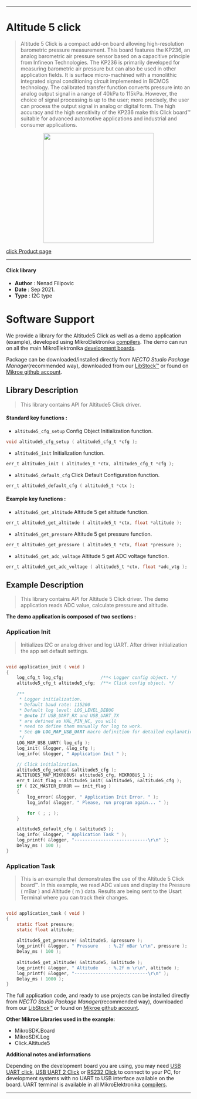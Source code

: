 
---
# Altitude 5 click

> Altitude 5 Click is a compact add-on board allowing high-resolution barometric pressure measurement. This board features the KP236, an analog barometric air pressure sensor based on a capacitive principle from Infineon Technologies. The KP236 is primarily developed for measuring barometric air pressure but can also be used in other application fields. It is surface micro-machined with a monolithic integrated signal conditioning circuit implemented in BiCMOS technology. The calibrated transfer function converts pressure into an analog output signal in a range of 40kPa to 115kPa. However, the choice of signal processing is up to the user; more precisely, the user can process the output signal in analog or digital form. The high accuracy and the high sensitivity of the KP236 make this Click board™ suitable for advanced automotive applications and industrial and consumer applications.

<p align="center">
  <img src="https://download.mikroe.com/images/click_for_ide/altitude5_click.png" height=300px>
</p>

[click Product page](https://www.mikroe.com/altitude-5-click)

---


#### Click library

- **Author**        : Nenad Filipovic
- **Date**          : Sep 2021.
- **Type**          : I2C type


# Software Support

We provide a library for the Altitude5 Click
as well as a demo application (example), developed using MikroElektronika
[compilers](https://www.mikroe.com/necto-studio).
The demo can run on all the main MikroElektronika [development boards](https://www.mikroe.com/development-boards).

Package can be downloaded/installed directly from *NECTO Studio Package Manager*(recommended way), downloaded from our [LibStock&trade;](https://libstock.mikroe.com) or found on [Mikroe github account](https://github.com/MikroElektronika/mikrosdk_click_v2/tree/master/clicks).

## Library Description

> This library contains API for Altitude5 Click driver.

#### Standard key functions :

- `altitude5_cfg_setup` Config Object Initialization function.
```c
void altitude5_cfg_setup ( altitude5_cfg_t *cfg );
```

- `altitude5_init` Initialization function.
```c
err_t altitude5_init ( altitude5_t *ctx, altitude5_cfg_t *cfg );
```

- `altitude5_default_cfg` Click Default Configuration function.
```c
err_t altitude5_default_cfg ( altitude5_t *ctx );
```

#### Example key functions :

- `altitude5_get_altitude` Altitude 5 get altitude function.
```c
err_t altitude5_get_altitude ( altitude5_t *ctx, float *altitude );
```

- `altitude5_get_pressure` Altitude 5 get pressure function.
```c
err_t altitude5_get_pressure ( altitude5_t *ctx, float *pressure );
```

- `altitude5_get_adc_voltage` Altitude 5 get ADC voltage function.
```c
err_t altitude5_get_adc_voltage ( altitude5_t *ctx, float *adc_vtg );
```

## Example Description

> This library contains API for Altitude 5 Click driver.
> The demo application reads ADC value, calculate pressure and altitude.

**The demo application is composed of two sections :**

### Application Init

> Initializes I2C or analog driver and log UART.
> After driver initialization the app set default settings.

```c

void application_init ( void ) 
{
    log_cfg_t log_cfg;              /**< Logger config object. */
    altitude5_cfg_t altitude5_cfg;  /**< Click config object. */

    /** 
     * Logger initialization.
     * Default baud rate: 115200
     * Default log level: LOG_LEVEL_DEBUG
     * @note If USB_UART_RX and USB_UART_TX 
     * are defined as HAL_PIN_NC, you will 
     * need to define them manually for log to work. 
     * See @b LOG_MAP_USB_UART macro definition for detailed explanation.
     */
    LOG_MAP_USB_UART( log_cfg );
    log_init( &logger, &log_cfg );
    log_info( &logger, " Application Init " );

    // Click initialization.
    altitude5_cfg_setup( &altitude5_cfg );
    ALTITUDE5_MAP_MIKROBUS( altitude5_cfg, MIKROBUS_1 );
    err_t init_flag = altitude5_init( &altitude5, &altitude5_cfg );
    if ( I2C_MASTER_ERROR == init_flag ) 
    {
        log_error( &logger, " Application Init Error. " );
        log_info( &logger, " Please, run program again... " );

        for ( ; ; );
    }

    altitude5_default_cfg ( &altitude5 );
    log_info( &logger, " Application Task " );
    log_printf( &logger, "----------------------------\r\n" );
    Delay_ms ( 100 );
}

```

### Application Task

> This is an example that demonstrates the use of the Altitude 5 Click board™.
> In this example, we read ADC values and 
> display the Pressure ( mBar ) and Altitude ( m ) data.
> Results are being sent to the Usart Terminal where you can track their changes.

```c

void application_task ( void ) 
{
    static float pressure;
    static float altitude;
    
    altitude5_get_pressure( &altitude5, &pressure );
    log_printf( &logger, " Pressure    : %.2f mBar \r\n", pressure );
    Delay_ms ( 100 );
    
    altitude5_get_altitude( &altitude5, &altitude );
    log_printf( &logger, " Altitude    : %.2f m \r\n", altitude );
    log_printf( &logger, "----------------------------\r\n" );
    Delay_ms ( 1000 );
}

```

The full application code, and ready to use projects can be installed directly from *NECTO Studio Package Manager*(recommended way), downloaded from our [LibStock&trade;](https://libstock.mikroe.com) or found on [Mikroe github account](https://github.com/MikroElektronika/mikrosdk_click_v2/tree/master/clicks).

**Other Mikroe Libraries used in the example:**

- MikroSDK.Board
- MikroSDK.Log
- Click.Altitude5

**Additional notes and informations**

Depending on the development board you are using, you may need
[USB UART click](https://www.mikroe.com/usb-uart-click),
[USB UART 2 Click](https://www.mikroe.com/usb-uart-2-click) or
[RS232 Click](https://www.mikroe.com/rs232-click) to connect to your PC, for
development systems with no UART to USB interface available on the board. UART
terminal is available in all MikroElektronika
[compilers](https://shop.mikroe.com/compilers).

---
 